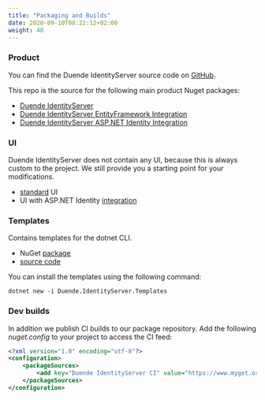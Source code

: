 ```yaml
---
title: "Packaging and Builds"
date: 2020-09-10T08:22:12+02:00
weight: 40
---
```


### Product
You can find the Duende IdentityServer source code on [GitHub](https://github.com/duendesoftware/IdentityServer).

This repo is the source for the following main product Nuget packages:

* [Duende IdentityServer](https://www.nuget.org/packages/Duende.IdentityServer)
* [Duende IdentityServer EntityFramework Integration](https://www.nuget.org/packages/Duende.IdentityServer.EntityFramework)
* [Duende IdentityServer ASP.NET Identity Integration](https://www.nuget.org/packages/Duende.IdentityServer.AspNetIdentity)

### UI
Duende IdentityServer does not contain any UI, because this is always custom to the project. 
We still provide you a starting point for your modifications.

* [standard](https://github.com/DuendeSoftware/IdentityServer.Quickstart.UI) UI
* UI with ASP.NET Identity [integration](https://github.com/DuendeSoftware/IdentityServer.Quickstart.UI.AspNetIdentity)

### Templates
Contains templates for the dotnet CLI.

* NuGet [package](https://www.nuget.org/packages/Duende.IdentityServer.Templates)
* [source code](https://github.com/DuendeSoftware/IdentityServer.Templates)

You can install the templates using the following command:

```
dotnet new -i Duende.IdentityServer.Templates
```

### Dev builds
In addition we publish CI builds to our package repository.
Add the following *nuget.config* to your project to access the CI feed:

```xml
<?xml version="1.0" encoding="utf-8"?>
<configuration>
    <packageSources>
        <add key="Duende IdentityServer CI" value="https://www.myget.org/F/duende_identityserver/api/v3/index.json" />
    </packageSources>
</configuration>
```
